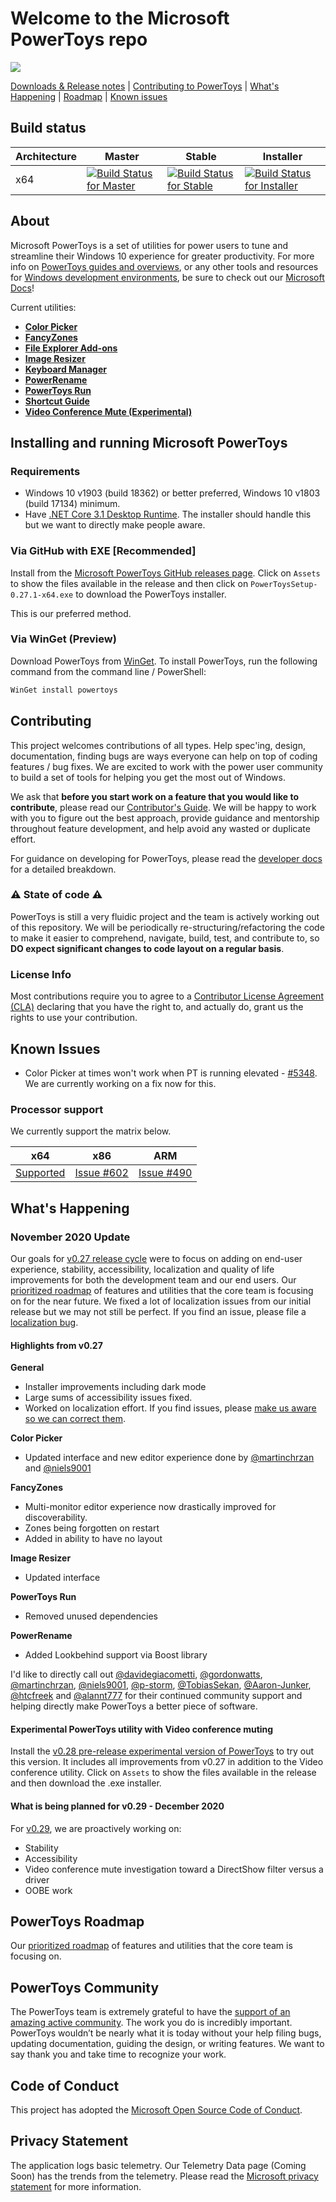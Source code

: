 # Welcome to the Microsoft PowerToys repo

<img src="./doc/images/overview/PT%20hero%20image.png"/>

[Downloads & Release notes][github-release-link] | [Contributing to PowerToys](#contributing) | [What's Happening](#whats-happening) | [Roadmap](#powertoys-roadmap) |  [Known issues](#known-issues)

## Build status

| Architecture | Master | Stable | Installer |
|--------------|--------|--------|-----------|
| x64 | [![Build Status for Master](https://dev.azure.com/ms/PowerToys/_apis/build/status/microsoft.PowerToys?branchName=master)](https://dev.azure.com/ms/PowerToys/_build/latest?definitionId=219&branchName=master) | [![Build Status for Stable](https://dev.azure.com/ms/PowerToys/_apis/build/status/microsoft.PowerToys?branchName=stable)](https://dev.azure.com/ms/PowerToys/_build/latest?definitionId=219&branchName=stable) | [![Build Status for Installer](https://github-private.visualstudio.com/microsoft/_apis/build/status/CDPX/powertoys/powertoys-Windows-Official-master-Test?branchName=master)](https://github-private.visualstudio.com/microsoft/_build/latest?definitionId=61&branchName=master) |

## About

Microsoft PowerToys is a set of utilities for power users to tune and streamline their Windows 10 experience for greater productivity. For more info on [PowerToys guides and overviews](https://docs.microsoft.com/en-us/windows/powertoys/), or any other tools and resources for [Windows development environments](https://docs.microsoft.com/en-us/windows/dev-environment/overview), be sure to check out our [Microsoft Docs](https://docs.microsoft.com/en-us/)! 

Current utilities:

- **[Color Picker](https://aka.ms/PowerToysOverview_ColorPicker)**
- **[FancyZones](https://aka.ms/PowerToysOverview_FancyZones)**
- **[File Explorer Add-ons](https://aka.ms/PowerToysOverview_FileExplorerAddOns)**
- **[Image Resizer](https://aka.ms/PowerToysOverview_ImageResizer)**
- **[Keyboard Manager](https://aka.ms/PowerToysOverview_KeyboardManager)**
- **[PowerRename](https://aka.ms/PowerToysOverview_PowerRename)**
- **[PowerToys Run](https://aka.ms/PowerToysOverview_PowerToysRun)**
- **[Shortcut Guide](https://aka.ms/PowerToysOverview_ShortcutGuide)**
- **[Video Conference Mute (Experimental)](https://aka.ms/PowerToysOverview_VideoConference)**

## Installing and running Microsoft PowerToys

### Requirements

- Windows 10 v1903 (build 18362) or better preferred, Windows 10 v1803 (build 17134) minimum.  
- Have [.NET Core 3.1 Desktop Runtime](https://dotnet.microsoft.com/download/dotnet-core/thank-you/runtime-desktop-3.1.10-windows-x64-installer). The installer should handle this but we want to directly make people aware.

### Via GitHub with EXE [Recommended]

Install from the [Microsoft PowerToys GitHub releases page][github-release-link]. Click on `Assets` to show the files available in the release and then click on `PowerToysSetup-0.27.1-x64.exe` to download the PowerToys installer.

This is our preferred method.

### Via WinGet (Preview)
Download PowerToys from [WinGet](https://github.com/microsoft/winget-cli/releases). To install PowerToys, run the following command from the command line / PowerShell:

```powershell
WinGet install powertoys
```

## Contributing

This project welcomes contributions of all types. Help spec'ing, design, documentation, finding bugs are ways everyone can help on top of coding features / bug fixes. We are excited to work with the power user community to build a set of tools for helping you get the most out of Windows.

We ask that **before you start work on a feature that you would like to contribute**, please read our [Contributor's Guide](CONTRIBUTING.md). We will be happy to work with you to figure out the best approach, provide guidance and mentorship throughout feature development, and help avoid any wasted or duplicate effort.

For guidance on developing for PowerToys, please read the [developer docs](/doc/devdocs) for a detailed breakdown.

### ⚠ State of code ⚠

PowerToys is still a very fluidic project and the team is actively working out of this repository.  We will be periodically re-structuring/refactoring the code to make it easier to comprehend, navigate, build, test, and contribute to, so **DO expect significant changes to code layout on a regular basis**.

### License Info

 Most contributions require you to agree to a [Contributor License Agreement (CLA)][oss-CLA] declaring that you have the right to, and actually do, grant us the rights to use your contribution.

## Known Issues

- Color Picker at times won't work when PT is running elevated - [#5348](https://github.com/microsoft/PowerToys/issues/5348).  We are currently working on a fix now for this.

### Processor support

We currently support the matrix below.

| x64 | x86 | ARM |
|:---:|:---:|:---:|
| [Supported][github-release-link] | [Issue #602](https://github.com/microsoft/PowerToys/issues/602) | [Issue #490](https://github.com/microsoft/PowerToys/issues/490) |

## What's Happening

### November 2020 Update

Our goals for [v0.27 release cycle][github-release-link] were to focus on adding on end-user experience, stability, accessibility, localization and quality of life improvements for both the development team and our end users.  Our [prioritized roadmap][roadmap] of features and utilities that the core team is focusing on for the near future. We fixed a lot of localization issues from our initial release but we may not still be perfect. If you find an issue, please file a [localization bug][loc-bug].

#### Highlights from v0.27

**General**
- Installer improvements including dark mode
- Large sums of accessibility issues fixed.
- Worked on localization effort. If you find issues, please [make us aware so we can correct them][loc-bug].

**Color Picker**
- Updated interface and new editor experience done by [@martinchrzan](https://github.com/martinchrzan) and [@niels9001](https://github.com/niels9001)

**FancyZones**
- Multi-monitor editor experience now drastically improved for discoverability.
- Zones being forgotten on restart
- Added in ability to have no layout

**Image Resizer**
- Updated interface

**PowerToys Run**
- Removed unused dependencies

**PowerRename**
- Added Lookbehind support via Boost library

I'd like to directly call out [@davidegiacometti](https://github.com/davidegiacometti), [@gordonwatts](https://github.com/gordonwatts), [@martinchrzan](https://github.com/martinchrzan), [@niels9001](https://github.com/niels9001), [@p-storm](https://github.com/p-storm), [@TobiasSekan](https://github.com/TobiasSekan), [@Aaron-Junker](https://github.com/Aaron-Junker), [@htcfreek](https://github.com/htcfreek) and [@alannt777](https://github.com/alannt777) for their continued community support and helping directly make PowerToys a better piece of software.

#### Experimental PowerToys utility with Video conference muting

Install the [v0.28 pre-release experimental version of PowerToys][github-prerelease-link] to try out this version. It includes all improvements from v0.27 in addition to the Video conference utility. Click on `Assets` to show the files available in the release and then download the .exe installer.

#### What is being planned for v0.29 - December 2020

For [v0.29](https://github.com/microsoft/PowerToys/issues?q=is%3Aopen+is%3Aissue+project%3Amicrosoft%2FPowerToys%2F15), we are proactively working on:

- Stability
- Accessibility
- Video conference mute investigation toward a DirectShow filter versus a driver
- OOBE work

## PowerToys Roadmap

Our [prioritized roadmap][roadmap] of features and utilities that the core team is focusing on.

## PowerToys Community

The PowerToys team is extremely grateful to have the [support of an amazing active community](COMMUNITY.md). The work you do is incredibly important. PowerToys wouldn’t be nearly what it is today without your help filing bugs, updating documentation, guiding the design, or writing features. We want to say thank you and take time to recognize your work.

## Code of Conduct

This project has adopted the [Microsoft Open Source Code of Conduct][oss-conduct-code].

## Privacy Statement

The application logs basic telemetry. Our Telemetry Data page (Coming Soon) has the trends from the telemetry. Please read the [Microsoft privacy statement][privacyLink] for more information.

[oss-CLA]: https://cla.opensource.microsoft.com
[oss-conduct-code]: CODE_OF_CONDUCT.md
[github-release-link]: https://github.com/microsoft/PowerToys/releases/
[github-prerelease-link]: https://github.com/microsoft/PowerToys/releases/tag/v0.28.0
[roadmap]: https://github.com/microsoft/PowerToys/wiki/Roadmap
[privacyLink]: http://go.microsoft.com/fwlink/?LinkId=521839
[vidConfOverview]: https://aka.ms/PowerToysOverview_VideoConference
[loc-bug]: https://github.com/microsoft/PowerToys/issues/new?assignees=&labels=&template=translation_issue.md&title=
